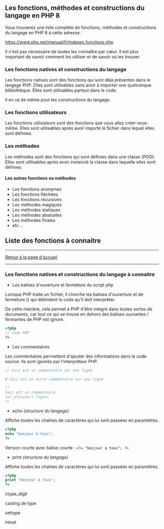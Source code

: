 ## Les fonctions, méthodes et constructions du langage en PHP 8


Vous trouverez une liste complète de fonctions, méthodes et constructions du langage en PHP 8 à cette adresse :

https://www.php.net/manual/fr/indexes.functions.php

Il n'est pas nécessaire de toutes les connaître par cœur. Il est plus important de savoir comment les utiliser et de savoir où les trouver.

### Les fonctions natives et constructions du langage

Les fonctions natives sont des fonctions qui sont déjà présentes dans le langage PHP. Elles sont utilisables sans avoir à importer une quelconque bibliothèque. Elles sont utilisables partout dans le code.

Il en va de même pour les constructions du langage.

### Les fonctions utilisateurs

Les fonctions utilisateurs sont des fonctions que vous allez créer vous-même. Elles sont utilisables après avoir importé le fichier dans lequel elles sont définies.

### Les méthodes

Les méthodes sont des fonctions qui sont définies dans une classe (POO). Elles sont utilisables après avoir instancié la classe dans laquelle elles sont définies.

#### Les autres fonctions ou méthodes

- Les fonctions anonymes
- Les fonctions fléchées
- Les fonctions récursives
- Les méthodes magiques
- Les méthodes statiques
- Les méthodes abstraites
- Les méthodes finales
- etc ...



## Liste des fonctions à connaitre

---

[Retour à la page d'accueil](../../../#menu-de-navigation)

---

### Les fonctions natives et constructions du langage à connaitre

- Les balises d'ouverture et fermeture du script php

Lorsque PHP traite un fichier, il cherche les balises d'ouverture et de fermeture () qui délimitent le code qu'il doit interpréter.

De cette manière, cela permet à PHP d'être intégré dans toutes sortes de documents, car tout ce qui se trouve en dehors des balises ouvrantes / fermantes de PHP est ignoré.

```php
<?php
// code PHP
?>
```

- Les commentaires

Les commentaires permettent d'ajouter des informations dans le code source. Ils sont ignorés par l'interpréteur PHP.

```php
// Ceci est un commentaire sur une ligne

# Ceci est un autre commentaire sur une ligne

/*
Ceci est un commentaire
sur plusieurs lignes
*/
```

- echo *(structure du langage)*

Affiche toutes les chaînes de caractères qui lui sont passées en paramètres.

```php
<?php
echo "bonjour à tous";
?>
```

Version courte avec balise courte : `<?= "bonjour à tous"; ?>`

- print *(structure du langage)*

Affiche toutes les chaînes de caractères qui lui sont passées en paramètres.

```php
<?php
print "bonjour à tous";
?>
```

ctype_digit

casting de type 

settype 

intval


